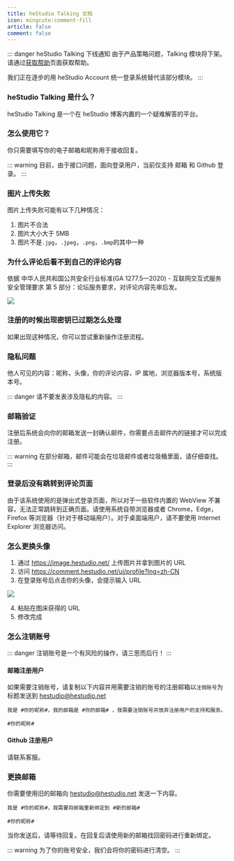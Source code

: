 ```yaml
---
title: heStudio Talking 文档
icon: mingcute:comment-fill
article: false
comment: false
---
```


::: danger heStudio Talking 下线通知
由于产品策略问题，Talking 模块将下架。请通过[获取帮助](/get-help/)页面获取帮助。

我们正在逐步的用 heStudio Account 统一登录系统替代该部分模块。
:::

### heStudio Talking 是什么？

heStudio Talking 是一个在 heStudio 博客内置的一个疑难解答的平台。

### 怎么使用它？

你只需要填写你的电子邮箱和昵称用于接收回复。

::: warning
目前，由于接口问题，面向登录用户，当前仅支持 邮箱 和 Github 登录。
:::

### 图片上传失败

图片上传失败可能有以下几种情况：

1. 图片不合法
2. 图片大小大于 5MB
3. 图片不是`.jpg`，`.jpeg`，`.png`，`.bmp`的其中一种

### 为什么评论后看不到自己的评论内容

依据 中华人民共和国公共安全行业标准(GA 1277.5—2020) - 互联网交互式服务安全管理要求 第 5 部分：论坛服务要求，对评论内容先审后发。

![](https://image.hestudio.net/i/2023/06/26/6498878708cf5.jpg)

### 注册的时候出现密钥已过期怎么处理

如果出现这种情况，你可以尝试重新操作注册流程。

### 隐私问题

他人可见的内容：昵称，头像，你的评论内容，IP 属地，浏览器版本号，系统版本号。

::: danger
请不要发表涉及隐私的内容。
:::

### 邮箱验证

注册后系统会向你的邮箱发送一封确认邮件，你需要点击邮件内的链接才可以完成注册。

::: warning
在部分邮箱，邮件可能会在垃圾邮件或者垃圾桶里面，请仔细查找。
:::

### 登录后没有跳转到评论页面

由于该系统使用的是弹出式登录页面，所以对于一些软件内置的 WebView 不兼容，无法正常跳转到正确页面。请使用系统自带浏览器或者 Chrome，Edge，Firefox 等浏览器（针对于移动端用户）。对于桌面端用户，请不要使用 Internet Explorer 浏览器访问。

### 怎么更换头像

1. 通过 https://image.hestudio.net/ 上传图片并拿到图片的 URL
2. 访问 https://comment.hestudio.net/ui/profile?lng=zh-CN
3. 在登录账号后点击你的头像，会提示输入 URL

![](https://image.hestudio.net/i/2023/08/12/64d73f7003ac7.png)

4. 粘贴在图床获得的 URL
5. 修改完成

### 怎么注销账号

::: danger
注销账号是一个有风险的操作，请三思而后行！
:::

#### 邮箱注册用户

如果需要注销账号，请复制以下内容并用需要注销的账号的注册邮箱以`注销账号`为标题发送到 [hestudio@hestudio.net](mailto:hestudio@hestudio.net)

```text
我是 #你的昵称#，我的邮箱是 #你的邮箱# ，我需要注销账号并放弃注册用户的支持和服务。

#你的昵称#
```

#### Github 注册用户

请联系客服。

### 更换邮箱

你需要使用旧的邮箱向 [hestudio@hestudio.net](mailto:hestudio@hestudio.net) 发送一下内容。

```text
我是 #你的昵称#，我需要将邮箱重新绑定到 #新的邮箱#

#你的昵称#
```

当你发送后，请等待回复。在回复后请使用新的邮箱找回密码进行重新绑定。

::: warning
为了你的账号安全，我们会将你的密码进行清空。
:::
